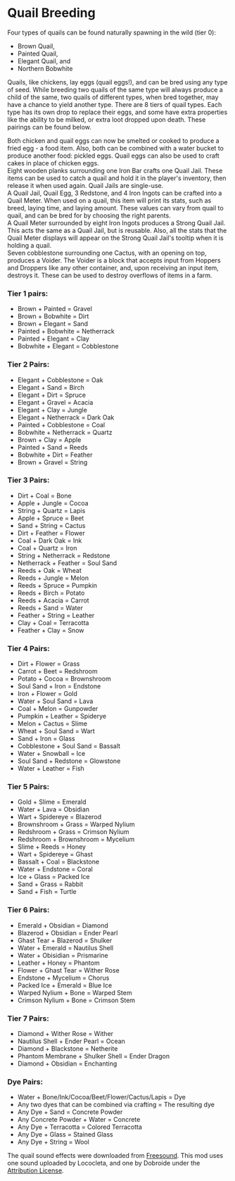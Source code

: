 # Quail Breeding
Four types of quails can be found naturally spawning in the wild (tier 0):
- Brown Quail,
- Painted Quail,
- Elegant Quail, and
- Northern Bobwhite

Quails, like chickens, lay eggs (quail eggs!), and can be bred using any type of seed. While breeding two quails of the same type will always produce a child of the same, two quails of different types, when bred together, may have a chance to yield another type. There are 8 tiers of quail types. Each type has its own drop to replace their eggs, and some have extra properties like the ability to be milked, or extra loot dropped upon death. These pairings can be found below.

Both chicken and quail eggs can now be smelted or cooked to produce a fried egg - a food item. Also, both can be combined with a water bucket to produce another food: pickled eggs. Quail eggs can also be used to craft cakes in place of chicken eggs.  
Eight wooden planks surrounding one Iron Bar crafts one Quail Jail. These items can be used to catch a quail and hold it in the player's inventory, then release it when used again. Quail Jails are single-use.  
A Quail Jail, Quail Egg, 3 Redstone, and 4 Iron Ingots can be crafted into a Quail Meter. When used on a quail, this item will print its stats, such as breed, laying time, and laying amount. These values can vary from quail to quail, and can be bred for by choosing the right parents.  
A Quail Meter surrounded by eight Iron Ingots produces a Strong Quail Jail. This acts the same as a Quail Jail, but is reusable. Also, all the stats that the Quail Meter displays will appear on the Strong Quail Jail's tooltip when it is holding a quail.  
Seven cobblestone surrounding one Cactus, with an opening on top, produces a Voider. The Voider is a block that accepts input from Hoppers and Droppers like any other container, and, upon receiving an input item, destroys it. These can be used to destroy overflows of items in a farm.  

### Tier 1 pairs:
- Brown + Painted = Gravel
- Brown + Bobwhite = Dirt
- Brown + Elegant = Sand
- Painted + Bobwhite = Netherrack
- Painted + Elegant = Clay
- Bobwhite + Elegant = Cobblestone

### Tier 2 Pairs:
- Elegant + Cobblestone = Oak
- Elegant + Sand = Birch
- Elegant + Dirt = Spruce
- Elegant + Gravel = Acacia
- Elegant + Clay = Jungle
- Elegant + Netherrack = Dark Oak
- Painted + Cobblestone = Coal
- Bobwhite + Netherrack = Quartz
- Brown + Clay = Apple
- Painted + Sand = Reeds
- Bobwhite + Dirt = Feather
- Brown + Gravel = String

### Tier 3 Pairs:
- Dirt + Coal = Bone
- Apple + Jungle = Cocoa
- String + Quartz = Lapis
- Apple + Spruce = Beet
- Sand + String = Cactus
- Dirt + Feather = Flower
- Coal + Dark Oak = Ink
- Coal + Quartz = Iron
- String + Netherrack = Redstone
- Netherrack + Feather = Soul Sand
- Reeds + Oak = Wheat
- Reeds + Jungle = Melon
- Reeds + Spruce = Pumpkin
- Reeds + Birch = Potato
- Reeds + Acacia = Carrot
- Reeds + Sand = Water
- Feather + String = Leather
- Clay + Coal = Terracotta
- Feather + Clay = Snow

### Tier 4 Pairs:
- Dirt + Flower = Grass
- Carrot + Beet = Redshroom
- Potato + Cocoa = Brownshroom
- Soul Sand + Iron = Endstone
- Iron + Flower = Gold
- Water + Soul Sand = Lava
- Coal + Melon = Gunpowder
- Pumpkin + Leather = Spiderye
- Melon + Cactus = Slime
- Wheat + Soul Sand = Wart
- Sand + Iron = Glass
- Cobblestone + Soul Sand = Bassalt
- Water + Snowball = Ice
- Soul Sand + Redstone = Glowstone
- Water + Leather = Fish

### Tier 5 Pairs:
- Gold + Slime = Emerald
- Water + Lava = Obsidian
- Wart + Spidereye = Blazerod
- Brownshroom + Grass = Warped Nylium
- Redshroom + Grass = Crimson Nylium
- Redshroom + Brownshroom = Mycelium
- Slime + Reeds = Honey
- Wart + Spidereye = Ghast
- Bassalt + Coal = Blackstone
- Water + Endstone = Coral
- Ice + Glass = Packed Ice
- Sand + Grass = Rabbit
- Sand + Fish = Turtle

### Tier 6 Pairs:
- Emerald + Obsidian = Diamond
- Blazerod + Obsidian = Ender Pearl
- Ghast Tear + Blazerod = Shulker
- Water + Emerald = Nautilus Shell
- Water + Obisidian = Prismarine
- Leather + Honey = Phantom
- Flower + Ghast Tear = Wither Rose
- Endstone + Mycelium = Chorus
- Packed Ice + Emerald = Blue Ice
- Warped Nylium + Bone = Warped Stem
- Crimson Nylium + Bone = Crimson Stem

### Tier 7 Pairs:
- Diamond + Wither Rose = Wither
- Nautilus Shell + Ender Pearl = Ocean
- Diamond + Blackstone = Netherite
- Phantom Membrane + Shulker Shell = Ender Dragon
- Diamond + Obsidian = Enchanting

### Dye Pairs:
- Water + Bone/Ink/Cocoa/Beet/Flower/Cactus/Lapis = Dye
- Any two dyes that can be combined via crafting = The resulting dye
- Any Dye + Sand = Concrete Powder
- Any Concrete Powder + Water = Concrete
- Any Dye + Terracotta = Colored Terracotta
- Any Dye + Glass = Stained Glass
- Any Dye + String = Wool

The quail sound effects were downloaded from [Freesound](http://www.freesound.org). This mod uses one sound uploaded by Lococleta, and one by Dobroide under the [Attribution License](https://creativecommons.org/licenses/by/3.0/).